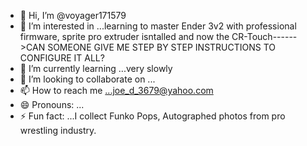 - 👋 Hi, I’m @voyager171579
- 👀 I’m interested in ...learning to master Ender 3v2 with professional firmware, sprite pro extruder isntalled and now the CR-Touch------>CAN SOMEONE GIVE ME STEP BY STEP INSTRUCTIONS TO CONFIGURE IT ALL? 
- 🌱 I’m currently learning ...very slowly
- 💞️ I’m looking to collaborate on ...
- 📫 How to reach me ...joe_d_3679@yahoo.com
- 😄 Pronouns: ...
- ⚡ Fun fact: ...I collect Funko Pops, Autographed photos from pro wrestling industry.

<!---
voyager171579/voyager171579 is a ✨ special ✨ repository because its `README.md` (this file) appears on your GitHub profile.
You can click the Preview link to take a look at your changes.
--->
